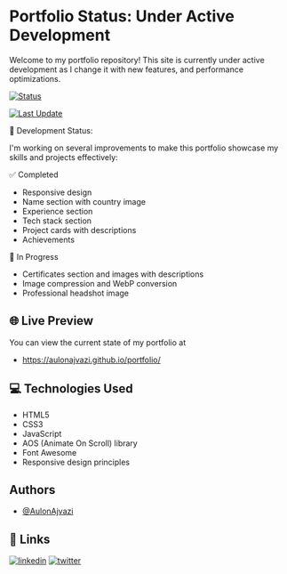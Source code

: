
# Portfolio Status: Under Active Development
Welcome to my portfolio repository! This site is currently under active development as I change it with new features, and performance optimizations.

[![Status](https://img.shields.io/badge/Status-Under%20Construction-yellow)](https://aulonajvazi.github.io/portfolio)

[![Last Update](https://img.shields.io/badge/Last%20Update-August%202025-blue)](https://github.com/AulonAjvazi/portfolio/commits/main)

🚧 Development Status:

I'm working on several improvements to make this portfolio showcase my skills and projects  effectively:

✅ Completed

- Responsive design
- Name section with country image
- Experience section
- Tech stack section
- Project cards with descriptions
- Achievements

🔄 In Progress
- Certificates section and images with descriptions
- Image compression and WebP conversion
- Professional headshot image

## 🌐 Live Preview
You can view the current state of my portfolio at
- https://aulonajvazi.github.io/portfolio/

## 💻 Technologies Used
- HTML5
- CSS3
- JavaScript
- AOS (Animate On Scroll) library
- Font Awesome
- Responsive design principles

## Authors
- [@AulonAjvazi](https://www.github.com/AulonAjvazi)



## 🔗 Links
[![linkedin](https://img.shields.io/badge/linkedin-0A66C2?style=for-the-badge&logo=linkedin&logoColor=white)](https://www.linkedin.com/in/aulon-ajvazi/)
[![twitter](https://img.shields.io/badge/twitter-1DA1F2?style=for-the-badge&logo=twitter&logoColor=white)](https://x.com/AulonContact)

